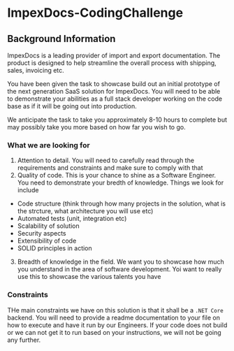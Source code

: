 # ImpexDocs-CodingChallenge

## Background Information

ImpexDocs is a leading provider of import and export documentation. The product is designed to help streamline the overall process with shipping, sales, invoicing etc.

You have been given the task to showcase build out an initial prototype of the next generation SaaS solution for ImpexDocs. You will need to be able to demonstrate your abilities as a full stack developer working on the code base as if it will be going out into production.

We anticipate the task to take you approximately 8-10 hours to complete but may possibly take you more based on how far you wish to go.

### What we are looking for

1. Attention to detail. You will need to carefully read through the requirements and constraints and make sure to comply with that
2. Quality of code. This is your chance to shine as a Software Engineer. You need to demonstrate your bredth of knowledge. Things we look for include 
  - Code structure (think through how many projects in the solution, what is the strcture, what architecture you will use etc)
  - Automated tests (unit, integration etc)
  - Scalability of solution
  - Security aspects
  - Extensibility of code
  - SOLID principles in action
3. Breadth of knowledge in the field. We want you to showcase how much you understand in the area of software development. Yoi want to really use this to showcase the various talents you have

### Constraints

THe main constraints we have on this solution is that it shall be a `.NET Core` backend. You will need to provide a readme documentation to your file on how to execute and have it run by our Engineers. If your code does not build or we can not get it to run based on your instructions, we will not be going any further.
